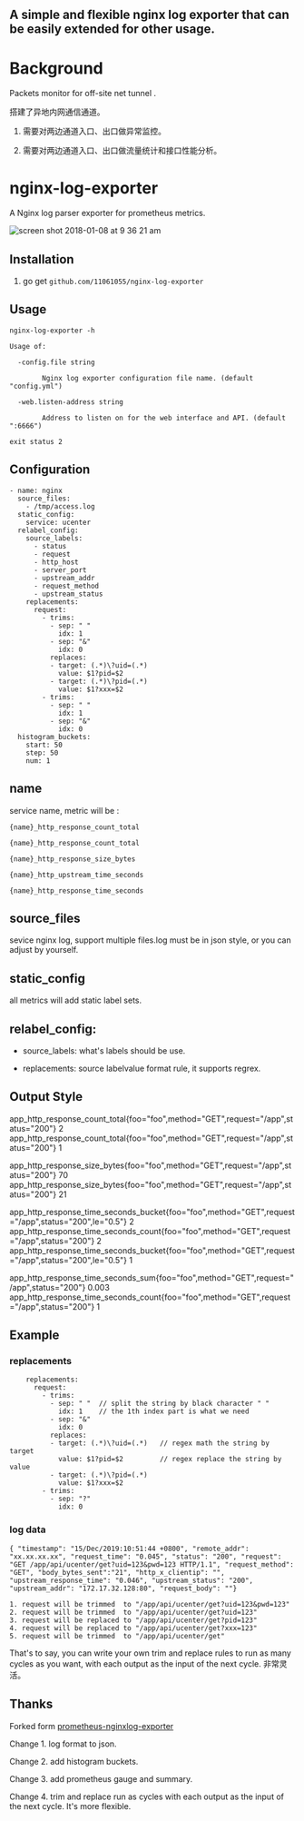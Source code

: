 

## A simple and flexible nginx log exporter that can be easily extended for other usage.



# Background

Packets monitor for off-site net tunnel .

搭建了异地内网通信通道。 

1. 需要对两边通道入口、出口做异常监控。 

2. 需要对两边通道入口、出口做流量统计和接口性能分析。


# nginx-log-exporter

A Nginx log parser exporter for prometheus metrics.

![screen shot 2018-01-08 at 9 36 21 am](https://user-images.githubusercontent.com/1459834/34656613-7083cf3e-f457-11e7-929a-2758abad387b.png)


## Installation

1. go get `github.com/11061055/nginx-log-exporter`

## Usage

```
nginx-log-exporter -h 

Usage of:

  -config.file string
  
    	Nginx log exporter configuration file name. (default "config.yml")
      
  -web.listen-address string
  
    	Address to listen on for the web interface and API. (default ":6666")
      
exit status 2
```

## Configuration

```
- name: nginx
  source_files:
    - /tmp/access.log
  static_config:
    service: ucenter
  relabel_config:
    source_labels:
      - status
      - request
      - http_host
      - server_port
      - upstream_addr
      - request_method
      - upstream_status
    replacements:
      request:
        - trims:
          - sep: " "
            idx: 1
          - sep: "&"
            idx: 0
          replaces:
          - target: (.*)\?uid=(.*)
            value: $1?pid=$2
          - target: (.*)\?pid=(.*)
            value: $1?xxx=$2
        - trims:
          - sep: " "
            idx: 1
          - sep: "&"
            idx: 0
  histogram_buckets:
    start: 50
    step: 50
    num: 1
```

## name

service name, metric will be : 

`{name}_http_response_count_total`

`{name}_http_response_count_total`

`{name}_http_response_size_bytes`

`{name}_http_upstream_time_seconds`

`{name}_http_response_time_seconds`

## source_files

sevice nginx log, support multiple files.log must be in json style, or you can adjust by yourself.

## static_config

all metrics will add static label sets.

## relabel_config:

  * source_labels: what's labels should be use.
  
  * replacements: source labelvalue format rule, it supports regrex. 

## Output Style


app_http_response_count_total{foo="foo",method="GET",request="/app",status="200"} 2
app_http_response_count_total{foo="foo",method="GET",request="/app",status="200"} 1

app_http_response_size_bytes{foo="foo",method="GET",request="/app",status="200"} 70
app_http_response_size_bytes{foo="foo",method="GET",request="/app",status="200"} 21

app_http_response_time_seconds_bucket{foo="foo",method="GET",request="/app",status="200",le="0.5"} 2
app_http_response_time_seconds_count{foo="foo",method="GET",request="/app",status="200"} 2
app_http_response_time_seconds_bucket{foo="foo",method="GET",request="/app",status="200",le="0.5"} 1

app_http_response_time_seconds_sum{foo="foo",method="GET",request="/app",status="200"} 0.003
app_http_response_time_seconds_count{foo="foo",method="GET",request="/app",status="200"} 1

## Example

### replacements


```
    replacements:
      request:
        - trims:
          - sep: " "  // split the string by black character " "
            idx: 1    // the 1th index part is what we need
          - sep: "&"
            idx: 0
          replaces:
          - target: (.*)\?uid=(.*)   // regex math the string by target
            value: $1?pid=$2         // regex replace the string by value
          - target: (.*)\?pid=(.*)
            value: $1?xxx=$2
        - trims:
          - sep: "?"
            idx: 0
```

### log data

```
{ "timestamp": "15/Dec/2019:10:51:44 +0800", "remote_addr": "xx.xx.xx.xx", "request_time": "0.045", "status": "200", "request": "GET /app/api/ucenter/get?uid=123&pwd=123 HTTP/1.1", "request_method": "GET", "body_bytes_sent":"21", "http_x_clientip": "", "upstream_response_time": "0.046", "upstream_status": "200", "upstream_addr": "172.17.32.128:80", "request_body": ""}
```

```
1. request will be trimmed  to "/app/api/ucenter/get?uid=123&pwd=123"
2. request will be trimmed  to "/app/api/ucenter/get?uid=123"
3. request will be replaced to "/app/api/ucenter/get?pid=123"
4. request will be replaced to "/app/api/ucenter/get?xxx=123"
5. request will be trimmed  to "/app/api/ucenter/get"
```

That's to say, you can write your own trim and replace rules to run as many cycles as you want, with each output as the input of the next cycle. 非常灵活。


## Thanks

Forked form [prometheus-nginxlog-exporter](https://github.com/songjiayang/nginx-log-exporter)

Change 1. log format to json.

Change 2. add histogram buckets.

Change 3. add prometheus gauge and summary.

Change 4. trim and replace run as cycles with each output as the input of the next cycle. It's more flexible.
